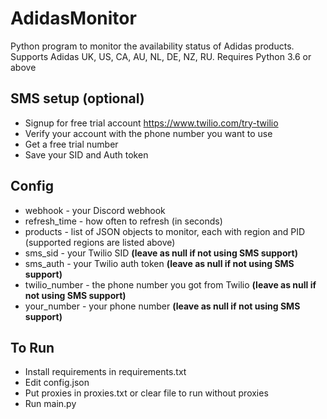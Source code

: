 # AdidasMonitor

Python program to monitor the availability status of Adidas products. 
Supports Adidas UK, US, CA, AU, NL, DE, NZ, RU. 
Requires Python 3.6 or above

## SMS setup (optional)
* Signup for free trial account https://www.twilio.com/try-twilio
* Verify your account with the phone number you want to use
* Get a free trial number
* Save your SID and Auth token


## Config
* webhook - your Discord webhook 
* refresh_time - how often to refresh (in seconds)
* products - list of JSON objects to monitor, each with region and PID (supported regions are listed above)
* sms_sid - your Twilio SID **(leave as null if not using SMS support)**
* sms_auth - your Twilio auth token **(leave as null if not using SMS support)**
* twilio_number - the phone number you got from Twilio **(leave as null if not using SMS support)**
* your_number - your phone number **(leave as null if not using SMS support)**


## To Run
* Install requirements in requirements.txt
* Edit config.json
* Put proxies in proxies.txt or clear file to run without proxies
* Run main.py
